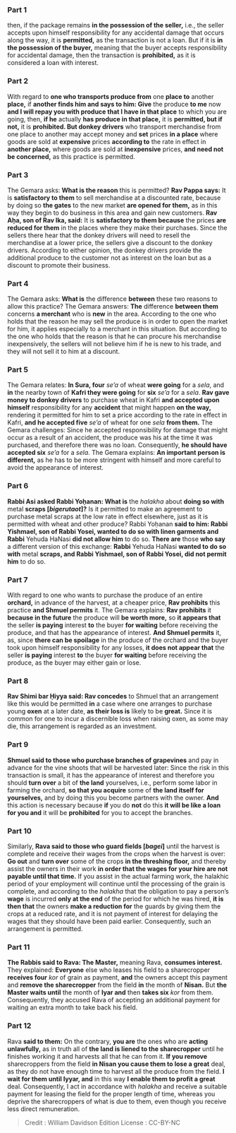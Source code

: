 
### Part 1
then, if the package remains <b>in the possession of the seller,</b> i.e., the seller accepts upon himself responsibility for any accidental damage that occurs along the way, it is <b>permitted,</b> as the transaction is not a loan. But if it is <b>in the possession of the buyer,</b> meaning that the buyer accepts responsibility for accidental damage, then the transaction is <b>prohibited,</b> as it is considered a loan with interest.

### Part 2
With regard to <b>one who transports produce from</b> one <b>place to</b> another <b>place,</b> if <b>another finds him and says to him: Give</b> the produce <b>to me</b> now <b>and I will repay you with produce that I have in that place</b> to which you are going, then, <b>if he</b> actually <b>has produce in that place,</b> it is <b>permitted, but if not,</b> it is <b>prohibited. But donkey drivers</b> who transport merchandise from one place to another may accept money and <b>set</b> prices <b>in a place</b> where goods are sold at <b>expensive</b> prices <b>according to</b> the rate in effect in <b>another place,</b> where goods are sold at <b>inexpensive</b> prices, <b>and need not be concerned,</b> as this practice is permitted.

### Part 3
The Gemara asks: <b>What is the reason</b> this is permitted? <b>Rav Pappa says:</b> It is <b>satisfactory to them</b> to sell merchandise at a discounted rate, because by doing so <b>the gates</b> to the new market <b>are opened for them,</b> as in this way they begin to do business in this area and gain new customers. <b>Rav Aḥa, son of Rav Ika, said:</b> It is <b>satisfactory to them because</b> the prices <b>are reduced for them</b> in the places where they make their purchases. Since the sellers there hear that the donkey drivers will need to resell the merchandise at a lower price, the sellers give a discount to the donkey drivers. According to either opinion, the donkey drivers provide the additional produce to the customer not as interest on the loan but as a discount to promote their business.

### Part 4
The Gemara asks: <b>What is</b> the difference <b>between</b> these two reasons to allow this practice? The Gemara answers: <b>The</b> difference <b>between them</b> concerns <b>a merchant</b> who is <b>new</b> in the area. According to the one who holds that the reason he may sell the produce is in order to open the market for him, it applies especially to a merchant in this situation. But according to the one who holds that the reason is that he can procure his merchandise inexpensively, the sellers will not believe him if he is new to his trade, and they will not sell it to him at a discount.

### Part 5
The Gemara relates: <b>In Sura, four</b> <i>se’a</i> of wheat <b>were going</b> for a <i>sela</i>, and <b>in</b> the nearby town of <b>Kafri they were going</b> for <b>six</b> <i>se’a</i> for a <i>sela</i>. <b>Rav gave money to donkey drivers</b> to purchase wheat in Kafri <b>and accepted upon himself</b> responsibility for any <b>accident</b> that might happen <b>on the way,</b> rendering it permitted for him to set a price according to the rate in effect in Kafri, <b>and he accepted five</b> <i>se’a</i> of wheat for one <i>sela</i> <b>from them.</b> The Gemara challenges: Since he accepted responsibility for damage that might occur as a result of an accident, the produce was his at the time it was purchased, and therefore there was no loan. Consequently, <b>he should have accepted six</b> <i>se’a</i> for a <i>sela</i>. The Gemara explains: <b>An important person is different,</b> as he has to be more stringent with himself and more careful to avoid the appearance of interest.

### Part 6
<b>Rabbi Asi asked Rabbi Yoḥanan: What is</b> the <i>halakha</i> about <b>doing so with</b> metal <b>scraps [<i>bigerutaot</i>]?</b> Is it permitted to make an agreement to purchase metal scraps at the low rate in effect elsewhere, just as it is permitted with wheat and other produce? Rabbi Yoḥanan <b>said to him: Rabbi Yishmael, son of Rabbi Yosei, wanted to do so with linen garments and Rabbi</b> Yehuda HaNasi <b>did not allow him</b> to do so. <b>There are</b> those <b>who say</b> a different version of this exchange: <b>Rabbi</b> Yehuda HaNasi <b>wanted to do so with</b> metal <b>scraps, and Rabbi Yishmael, son of Rabbi Yosei, did not permit him</b> to do so.

### Part 7
With regard to one who wants to purchase the produce of an entire <b>orchard,</b> in advance of the harvest, at a cheaper price, <b>Rav prohibits</b> this practice <b>and Shmuel permits</b> it. The Gemara explains: <b>Rav prohibits</b> it <b>because in the future</b> the produce will <b>be worth more,</b> so <b>it appears that</b> the seller <b>is paying</b> interest <b>to</b> the buyer <b>for waiting</b> before receiving the produce, and that has the appearance of interest. <b>And Shmuel permits</b> it, as, since <b>there can be spoilage</b> in the produce of the orchard and the buyer took upon himself responsibility for any losses, <b>it does not appear that</b> the seller <b>is paying</b> interest <b>to</b> the buyer <b>for waiting</b> before receiving the produce, as the buyer may either gain or lose.

### Part 8
<b>Rav Shimi bar Ḥiyya said: Rav concedes</b> to Shmuel that an arrangement like this would be permitted <b>in</b> a case where one arranges to purchase young <b>oxen</b> at a later date, <b>as their loss is</b> likely to be <b>great.</b> Since it is common for one to incur a discernible loss when raising oxen, as some may die, this arrangement is regarded as an investment.

### Part 9
<b>Shmuel said to those who purchase branches of grapevines</b> and pay in advance for the vine shoots that will be harvested later: Since the risk in this transaction is small, it has the appearance of interest and therefore you should <b>turn over</b> a bit of <b>the land</b> yourselves, i.e., perform some labor in farming the orchard, <b>so that you acquire</b> some of <b>the land itself for yourselves,</b> and by doing this you become partners with the owner. <b>And</b> this action is necessary because <b>if</b> you do <b>not</b> do this <b>it will be like a loan for you and</b> it will be <b>prohibited</b> for you to accept the branches.

### Part 10
Similarly, <b>Rava said to those who guard fields [<i>bagei</i>]</b> until the harvest is complete and receive their wages from the crops when the harvest is over: <b>Go out</b> and <b>turn over</b> some of the crops <b>in the threshing floor,</b> and thereby assist the owners in their work <b>in order that the wages for your hire are not payable until that time.</b> If you assist in the actual farming work, the halakhic period of your employment will continue until the processing of the grain is complete, and according to the <i>halakha</i> that the obligation to pay a person’s <b>wage</b> is incurred <b>only at the end</b> of the period for which he was hired, <b>it is then that</b> the owners <b>make a reduction for</b> the guards by giving them the crops at a reduced rate, and it is not payment of interest for delaying the wages that they should have been paid earlier. Consequently, such an arrangement is permitted.

### Part 11
<b>The Rabbis said to Rava: The Master,</b> meaning Rava, <b>consumes interest.</b> They explained: <b>Everyone</b> else who leases his field to a sharecropper <b>receives four</b> <i>kor</i> of grain as payment, <b>and</b> the owners accept this payment and <b>remove the sharecropper</b> from the field <b>in</b> the month of <b>Nisan.</b> But <b>the Master waits until</b> the month of <b>Iyar and</b> then <b>takes six</b> <i>kor</i> from them. Consequently, they accused Rava of accepting an additional payment for waiting an extra month to take back his field.

### Part 12
Rava <b>said to them:</b> On the contrary, <b>you are</b> the ones who are <b>acting unlawfully,</b> as in truth all of <b>the land is liened to the sharecropper</b> until he finishes working it and harvests all that he can from it. <b>If you remove</b> sharecroppers from the field <b>in Nisan you cause them to lose a great</b> deal, as they do not have enough time to harvest all the produce from the field. <b>I wait for them until Iyyar, and</b> in this way <b>I enable them to profit a great</b> deal. Consequently, I act in accordance with <i>halakha</i> and receive a suitable payment for leasing the field for the proper length of time, whereas you deprive the sharecroppers of what is due to them, even though you receive less direct remuneration.

>Credit : William Davidson Edition
>License : CC-BY-NC